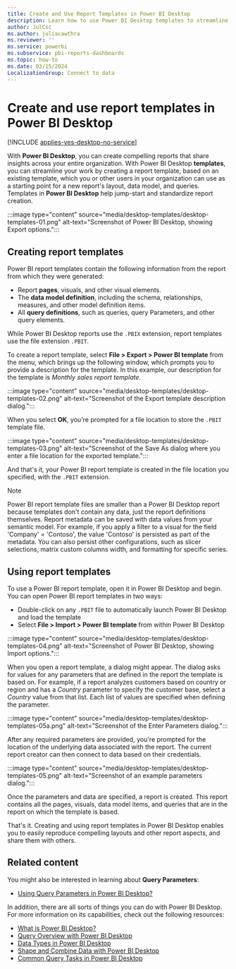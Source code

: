 ```yaml
---
title: Create and Use Report Templates in Power BI Desktop
description: Learn how to use Power BI Desktop templates to streamline work by creating a report template for a new report's layout, data model, and queries.
author: JulCsc
ms.author: juliacawthra
ms.reviewer: ''
ms.service: powerbi
ms.subservice: pbi-reports-dashboards
ms.topic: how-to
ms.date: 03/15/2024
LocalizationGroup: Connect to data
---
```


# Create and use report templates in Power BI Desktop

[!INCLUDE [applies-yes-desktop-no-service](../includes/applies-yes-desktop-no-service.md)]

With **Power BI Desktop**, you can create compelling reports that share insights across your entire organization. With Power BI Desktop **templates**, you can streamline your work by creating a report template, based on an existing template, which you or other users in your organization can use as a starting point for a new report's layout, data model, and queries. Templates in **Power BI Desktop** help jump-start and standardize report creation.

:::image type="content" source="media/desktop-templates/desktop-templates-01.png" alt-text="Screenshot of Power BI Desktop, showing Export options.":::

## Creating report templates

Power BI report templates contain the following information from the report from which they were generated:

- Report **pages**, visuals, and other visual elements.
- The **data model definition**, including the schema, relationships, measures, and other model definition items.
- All **query definitions**, such as queries, query Parameters, and other query elements.

While Power BI Desktop reports use the `.PBIX`  extension, report templates use the file extension `.PBIT`.

To create a report template, select **File > Export > Power BI template** from the menu, which brings up the following window, which prompts you to provide a description for the template. In this example, our description for the template is *Monthly sales report template*.

:::image type="content" source="media/desktop-templates/desktop-templates-02.png" alt-text="Screenshot of the Export template description dialog.":::

When you select **OK**, you're prompted for a file location to store the `.PBIT` template file.

:::image type="content" source="media/desktop-templates/desktop-templates-03.png" alt-text="Screenshot of the Save As dialog where you enter a file location for the exported template.":::

And that's it, your Power BI report template is created in the file location you specified, with the `.PBIT` extension.

> [!NOTE]
> Power BI report template files are smaller than a Power BI Desktop report because templates don't contain any data, just the report definitions themselves. Report metadata can be saved with data values from your semantic model. For example, if you apply a filter to a visual for the field 'Company' = 'Contoso', the value 'Contoso' is persisted as part of the metadata. You can also persist other configurations, such as slicer selections, matrix custom columns width, and formatting for specific series.

## Using report templates

To use a Power BI report template, open it in Power BI Desktop and begin. You can open Power BI report templates in two ways:

- Double-click on any `.PBIT` file to automatically launch Power BI Desktop and load the template
- Select **File > Import > Power BI template** from within Power BI Desktop

:::image type="content" source="media/desktop-templates/desktop-templates-04.png" alt-text="Screenshot of Power BI Desktop, showing Import options.":::

When you open a report template, a dialog might appear. The dialog asks for values for any parameters that are defined in the report the template is based on. For example, if a report analyzes customers based on country or region and has a *Country* parameter to specify the customer base, select a *Country* value from that list. Each list of values are specified when defining the parameter.

:::image type="content" source="media/desktop-templates/desktop-templates-05a.png" alt-text="Screenshot of the Enter Parameters dialog.":::

After any required parameters are provided, you're prompted for the location of the underlying data associated with the report. The current report creator can then connect to data based on their credentials.

:::image type="content" source="media/desktop-templates/desktop-templates-05.png" alt-text="Screenshot of an example parameters dialog.":::

Once the parameters and data are specified, a report is created. This report contains all the pages, visuals, data model items, and queries that are in the report on which the template is based.

That's it. Creating and using report templates in Power BI Desktop enables you to easily reproduce compelling layouts and other report aspects, and share them with others.

## Related content

You might also be interested in learning about **Query Parameters**:

- [Using Query Parameters in Power BI Desktop?](/power-query/power-query-query-parameters)

In addition, there are all sorts of things you can do with Power BI Desktop. For more information on its capabilities, check out the following resources:

- [What is Power BI Desktop?](../fundamentals/desktop-what-is-desktop.md)
- [Query Overview with Power BI Desktop](../transform-model/desktop-query-overview.md)
- [Data Types in Power BI Desktop](../connect-data/desktop-data-types.md)
- [Shape and Combine Data with Power BI Desktop](../connect-data/desktop-shape-and-combine-data.md)
- [Common Query Tasks in Power BI Desktop](../transform-model/desktop-common-query-tasks.md)
